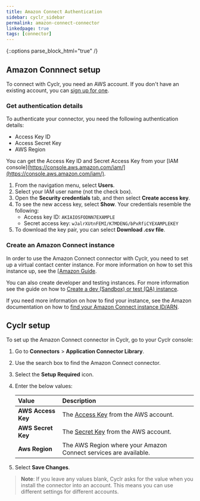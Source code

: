 ```yaml
---
title: Amazon Connect Authentication
sidebar: cyclr_sidebar
permalink: amazon-connect-connector
linkedpage: true
tags: [connector]
---
```

{::options parse_block_html="true" /}
<section class="card">
  
## Amazon Connnect setup

To connect with Cyclr, you need an AWS account. If you don't have an existing account, you can [sign up for one](https://aws.amazon.com/).

### Get authentication details

To authenticate your connector, you need the following authentication details:
*  Access Key ID
*  Access Secret Key
*  AWS Region
  
You can get the Access Key ID and Secret Access Key from your [IAM console](https://console.aws.amazon.com/iam/](https://console.aws.amazon.com/iam/).

1.  From the navigation menu, select **Users**.
3.  Select your IAM user name (not the check box).
4.  Open the **Security credentials** tab, and then select **Create access key**.
5.  To see the new access key, select **Show**. Your credentials resemble the following:
    * Access key ID: `AKIAIOSFODNN7EXAMPLE`
    * Secret access key: `wJalrXUtnFEMI/K7MDENG/bPxRfiCYEXAMPLEKEY`
6. To download the key pair, you can select **Download .csv file**.

### Create an Amazon Connect instance
  
In order to use the Amazon Connect connector with Cyclr, you need to set up a virtual contact center instance. For more information on how to set this instance up, see the [[Amazon Guide](https://docs.aws.amazon.com/connect/latest/adminguide/amazon-connect-instances.html).
  
You can also create developer and testing instances. For more information see the guide on how to [Create a dev (Sandbox) or test (QA) instance](https://docs.aws.amazon.com/connect/latest/adminguide/create-connect-instance.html).
  
If you need more information on how to find your instance, see the Amazon documentation on how to [find your Amazon Connect instance ID/ARN](https://docs.aws.amazon.com/connect/latest/adminguide/find-instance-arn.html).

</section>
<section class="card">
  
## Cyclr setup

To set up the Amazon Connect connector in Cyclr, go to your Cyclr console:

1. Go to **Connectors** > **Application Connector Library**.

2. Use the search box to find the Amazon Connect connector.

3. Select the **Setup Required** icon.

4. Enter the below values:

   | **Value**          | **Description**                             |
   | :----------------- | :------------------------------------------ |
   | **AWS Access Key** | The [Access Key](#get-authentication-details) from the AWS account.                               |
   | **AWS Secret Key** | The [Secret Key](#get-authentication-details) from the AWS account.                               |
   | **Aws Region**     | The AWS Region where your Amazon Connect services are available.          |

5. Select **Save Changes**.

> **Note**: If you leave any values blank, Cyclr asks for the value when you install the connector into an account. This means you can use different settings for different accounts.

</section>
